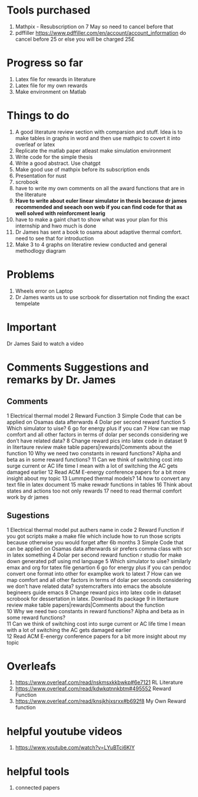 # Tools purchased
1. Mathpix - Resubscription on 7 May so need to cancel before that
2. pdffiller https://www.pdffiller.com/en/account/account_information    do cancel before 25 or else you will be charged 25£

# Progress so far
1. Latex file for rewards in literature
2. Latex file for my own rewards
3. Make environment on Matlab

# Things to do
1. A good literature review section with comparsion and stuff. Idea is to make tables in graphs in word and then use mathpic to covert it into overleaf or latex
2. Replicate the matlab paper atleast make simulation environment
3. Write code for the simple thesis
4. Write a good abstract. Use chatgpt
5. Make good use of mathpix before its subscription ends
6. Presentation for nust
7. scrobook
8. have to write my own comments on all the award functions that are in the literature
9. **Have to write about euler linear simulator in thesis because dr james recommended and seeach oon web if you can find code for that as well solved with reinforcment learig**
10. have to make a gaint chart to show what was your plan for this internship and hwo much is done
11. Dr James has sent a book to osama about adaptive thermal comfort. need to see that for introduction
12. Make 3 to 4 graphs on literatire review conducted and general methodlogy diagram 

# Problems
1. Wheels error on Laptop
2. Dr James wants us to use scrbook for dissertation not finding the exact tempelate 

# Important 
 Dr James Said to watch a video 

# Comments Suggestions and remarks by Dr. James 

## Comments 
1	Electrical thermal model
2	Reward Function 
3	Simple Code that can be applied on Osamas data afterwards
4	Dolar per second reward function 
5	Which simulator to uise?
6	go for energy plus if you can 
7	How can we map comfort and all other factors in terms of dolar per seconds considering we don’t have related data?
8	Change reward pics into latex code in dataset
9	in litertaure review make table papers|rewards|Comments about the function 
10	Why we need two constants in reward functions? Alpha and beta as in some reward functions?
11	Can we think of switching cost into surge current or AC life time I mean with a lot of switching the AC gets damaged earlier 
12	Read ACM E-energy conference papers for a bit more insight about my topic 
13	Lummped thermal models? 
14	how to convert any text file in latex document 
15	make rewadr functions in tables 
16	Think about states and actions too not only rewards 
17	need to read thermal comfort work by dr james

## Sugestions 
1	Electrical thermal model	put authers name in code 
2	Reward Function 	if you got scripts make a make file which include how to run those scripts because otherwise you would forget after 6b months 
3	Simple Code that can be applied on Osamas data afterwards	sir prefers comma class with scr in latex something
4	Dolar per second reward function 	r studio for make down generated pdf using md language 
5	Which simulator to uise?	similarly emax and org for tatex file genartion 
6	go for energy plus if you can 	pendoc convert one format into other for examplke work to latext 
7	How can we map comfort and all other factors in terms of dolar per seconds considering we don’t have related data?	systemcrafters into emacs the absolute begineers guide emacs 
8	Change reward pics into latex code in dataset	scrobook for dessertation in latex. Download its package 
9	in litertaure review make table papers|rewards|Comments about the function 	
10	Why we need two constants in reward functions? Alpha and beta as in some reward functions?	
11	Can we think of switching cost into surge current or AC life time I mean with a lot of switching the AC gets damaged earlier 	
12	Read ACM E-energy conference papers for a bit more insight about my topic 	





# Overleafs 
1. https://www.overleaf.com/read/nskmsxkkbwkp#6e7121     RL Literature 
2. https://www.overleaf.com/read/kdwkqtnnkbtm#495552     Reward Function
3. https://www.overleaf.com/read/knsjkhjxsrxx#b692f8     My Own Reward function

# helpful youtube videos 

1. https://www.youtube.com/watch?v=LYuBTci6KlY


# helpful tools

1. connected papers 
